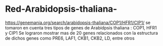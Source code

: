 # Red-Arabidopsis-thaliana-
https://genemania.org/search/arabidopsis-thaliana/COP1/HFR1/CIP1/
se tomaron en cuenta tres tipos de genes de Arabidpsis thaliana : COP1, HFR1 y  CIP1
Se lograron mostrar mas de 20 genes relacionados con la  estructura de  dichos genes como  PRE6, LAF1, CKB1, CKB2,  LD, entre otros
